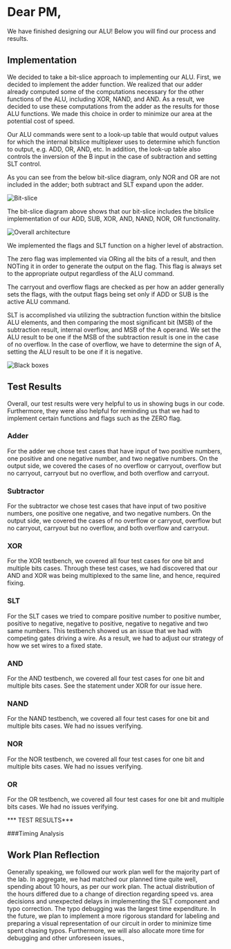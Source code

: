 # Dear PM,

We have finished designing our ALU! Below you will find our process and results.

## Implementation

We decided to take a bit-slice approach to implementing our ALU. First, we decided to implement the adder function. We realized that our adder already computed some of the computations necessary for the other functions of the ALU, including XOR, NAND, and AND. As a result, we decided to use these computations from the adder as the results for those ALU functions. We made this choice in order to minimize our area at the potential cost of speed.

Our ALU commands were sent to a look-up table that would output values for which the internal bitslice multiplexer uses to determine which function to output, e.g. ADD, OR, AND, etc. In addition, the look-up table also controls the inversion of the B input in the case of subtraction and setting SLT control.

As you can see from the below bit-slice diagram, only NOR and OR are not included in the adder; both subtract and SLT expand upon the adder.

![Bit-slice](images/bit_slice.png)

The bit-slice diagram above shows that our bit-slice includes the bitslice implementation of our ADD, SUB, XOR, AND, NAND, NOR, OR functionality.

![Overall architecture](images/top_level.png)

We implemented the flags and SLT function on a higher level of abstraction.

The zero flag was implemented via ORing all the bits of a result, and then NOTing it in order to generate the output on the flag. This flag is always set to the appropriate output regardless of the ALU command.

The carryout and overflow flags are checked as per how an adder generally sets the flags, with the output flags being set only if ADD or SUB is the active ALU command.

SLT is accomplished via utilizing the subtraction function within the bitslice ALU elements, and then comparing the most significant bit (MSB) of the subtraction result, internal overflow, and MSB of the A operand. We set the ALU result to be one if the MSB of the subtraction result is one in the case of no overflow. In the case of overflow, we have to determine the sign of A, setting the ALU result to be one if it is negative.

![Black boxes](images/black_boxes.png)

## Test Results
Overall, our test results were very helpful to us in showing bugs in our code. Furthermore, they were also helpful for reminding us that we had to implement certain functions and flags such as the ZERO flag.

### Adder
For the adder we chose test cases that have input of two positive numbers, one positive and one negative number, and two negative numbers. On the output side, we covered the cases of no overflow or carryout, overflow but no carryout, carryout but no overflow, and both overflow and carryout.

### Subtractor
For the subtractor we chose test cases that have input of two positive numbers, one positive one negative, and two negative numbers. On the output side, we covered the cases of no overflow or carryout, overflow but no carryout, carryout but no overflow, and both overflow and carryout.

### XOR
For the XOR testbench, we covered all four test cases for one bit and multiple bits cases. Through these test cases, we had discovered that our AND and XOR was being multiplexed to the same line, and hence, required fixing.

### SLT
For the SLT cases we tried to compare positive number to positive number, positive to negative, negative to positive, negative to negative and two same numbers. This testbench showed us an issue that we had with competing gates driving a wire. As a result, we had to adjust our strategy of how we set wires to a fixed state.

### AND
For the AND testbench, we covered all four test cases for one bit and multiple bits cases.  See the statement under XOR for our issue here.

### NAND
For the NAND testbench, we covered all four test cases for one bit and multiple bits cases. We had no issues verifying.

### NOR
For the NOR testbench, we covered all four test cases for one bit and multiple bits cases. We had no issues verifying.

### OR
For the OR testbench, we covered all four test cases for one bit and multiple bits cases. We had no issues verifying.

*** TEST RESULTS***


###Timing Analysis


## Work Plan Reflection
Generally speaking, we followed our work plan well for the majority part of the lab. In aggregate, we had matched our planned time quite well, spending about 10 hours, as per our work plan. The actual distribution of the hours differed due to a change of direction regarding speed vs. area decisions and unexpected delays in implementing the SLT component and typo correction. The typo debugging was the largest time expenditure. In the future, we plan to implement a more rigorous standard for labeling and preparing a visual representation of our circuit in order to minimize time spent chasing typos. Furthermore, we will also allocate more time for debugging and other unforeseen issues.,
